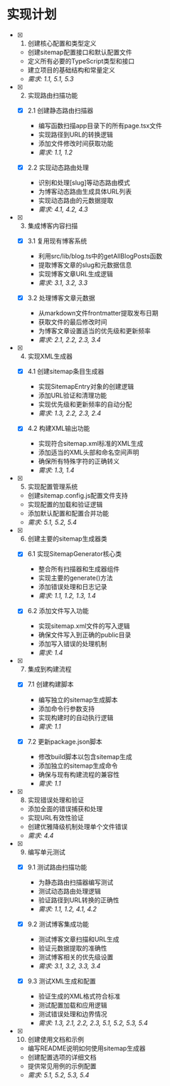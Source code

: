 # 实现计划

- [x] 1. 创建核心配置和类型定义
  - 创建sitemap配置接口和默认配置文件
  - 定义所有必要的TypeScript类型和接口
  - 建立项目的基础结构和常量定义
  - _需求: 1.1, 5.1, 5.3_

- [x] 2. 实现路由扫描功能
  - [x] 2.1 创建静态路由扫描器
    - 编写函数扫描app目录下的所有page.tsx文件
    - 实现路径到URL的转换逻辑
    - 添加文件修改时间获取功能
    - _需求: 1.1, 1.2_

  - [x] 2.2 实现动态路由处理
    - 识别和处理[slug]等动态路由模式
    - 为博客动态路由生成具体URL列表
    - 实现动态路由的元数据提取
    - _需求: 4.1, 4.2, 4.3_

- [x] 3. 集成博客内容扫描
  - [x] 3.1 复用现有博客系统
    - 利用src/lib/blog.ts中的getAllBlogPosts函数
    - 提取博客文章的slug和元数据信息
    - 实现博客文章URL生成逻辑
    - _需求: 3.1, 3.2, 3.3_

  - [x] 3.2 处理博客文章元数据
    - 从markdown文件frontmatter提取发布日期
    - 获取文件的最后修改时间
    - 为博客文章设置适当的优先级和更新频率
    - _需求: 2.1, 2.2, 2.3, 3.4_

- [x] 4. 实现XML生成器
  - [x] 4.1 创建sitemap条目生成器
    - 实现SitemapEntry对象的创建逻辑
    - 添加URL验证和清理功能
    - 实现优先级和更新频率的自动分配
    - _需求: 1.3, 2.2, 2.3, 2.4_

  - [x] 4.2 构建XML输出功能
    - 实现符合sitemap.xml标准的XML生成
    - 添加适当的XML头部和命名空间声明
    - 确保所有特殊字符的正确转义
    - _需求: 1.3, 1.4_

- [x] 5. 实现配置管理系统
  - 创建sitemap.config.js配置文件支持
  - 实现配置的加载和验证逻辑
  - 添加默认配置和配置合并功能
  - _需求: 5.1, 5.2, 5.4_

- [x] 6. 创建主要的sitemap生成器类
  - [x] 6.1 实现SitemapGenerator核心类
    - 整合所有扫描器和生成器组件
    - 实现主要的generate()方法
    - 添加错误处理和日志记录
    - _需求: 1.1, 1.2, 1.3, 1.4_

  - [x] 6.2 添加文件写入功能
    - 实现sitemap.xml文件的写入逻辑
    - 确保文件写入到正确的public目录
    - 添加写入错误的处理机制
    - _需求: 1.4_

- [x] 7. 集成到构建流程
  - [x] 7.1 创建构建脚本
    - 编写独立的sitemap生成脚本
    - 添加命令行参数支持
    - 实现构建时的自动执行逻辑
    - _需求: 1.1_

  - [x] 7.2 更新package.json脚本
    - 修改build脚本以包含sitemap生成
    - 添加独立的sitemap生成命令
    - 确保与现有构建流程的兼容性
    - _需求: 1.1_

- [x] 8. 实现错误处理和验证
  - 添加全面的错误捕获和处理
  - 实现URL有效性验证
  - 创建优雅降级机制处理单个文件错误
  - _需求: 4.4_

- [x] 9. 编写单元测试
  - [x] 9.1 测试路由扫描功能
    - 为静态路由扫描器编写测试
    - 测试动态路由处理逻辑
    - 验证路径到URL转换的正确性
    - _需求: 1.1, 1.2, 4.1, 4.2_

  - [x] 9.2 测试博客集成功能
    - 测试博客文章扫描和URL生成
    - 验证元数据提取的准确性
    - 测试博客相关的优先级设置
    - _需求: 3.1, 3.2, 3.3, 3.4_

  - [x] 9.3 测试XML生成和配置
    - 验证生成的XML格式符合标准
    - 测试配置加载和应用逻辑
    - 测试错误处理和边界情况
    - _需求: 1.3, 2.1, 2.2, 2.3, 5.1, 5.2, 5.3, 5.4_

- [x] 10. 创建使用文档和示例
  - 编写README说明如何使用sitemap生成器
  - 创建配置选项的详细文档
  - 提供常见用例的示例配置
  - _需求: 5.1, 5.2, 5.3, 5.4_